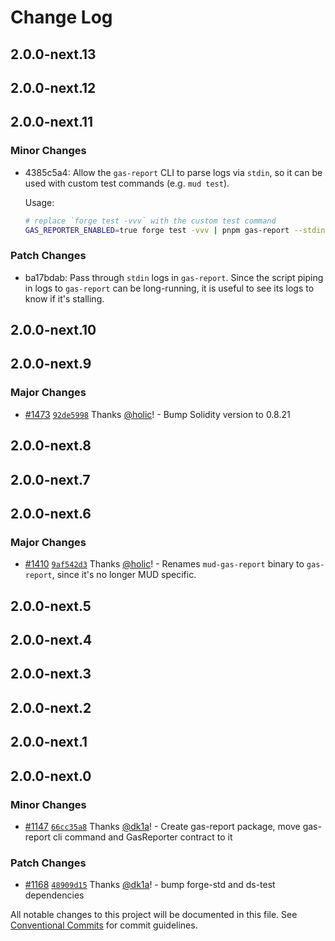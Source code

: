 # Change Log

## 2.0.0-next.13

## 2.0.0-next.12

## 2.0.0-next.11

### Minor Changes

- 4385c5a4: Allow the `gas-report` CLI to parse logs via `stdin`, so it can be used with custom test commands (e.g. `mud test`).

  Usage:

  ```sh
  # replace `forge test -vvv` with the custom test command
  GAS_REPORTER_ENABLED=true forge test -vvv | pnpm gas-report --stdin
  ```

### Patch Changes

- ba17bdab: Pass through `stdin` logs in `gas-report`. Since the script piping in logs to `gas-report` can be long-running, it is useful to see its logs to know if it's stalling.

## 2.0.0-next.10

## 2.0.0-next.9

### Major Changes

- [#1473](https://github.com/latticexyz/mud/pull/1473) [`92de5998`](https://github.com/latticexyz/mud/commit/92de59982fb9fc4e00e50c4a5232ed541f3ce71a) Thanks [@holic](https://github.com/holic)! - Bump Solidity version to 0.8.21

## 2.0.0-next.8

## 2.0.0-next.7

## 2.0.0-next.6

### Major Changes

- [#1410](https://github.com/latticexyz/mud/pull/1410) [`9af542d3`](https://github.com/latticexyz/mud/commit/9af542d3e29e2699144534dec3430e19294077d4) Thanks [@holic](https://github.com/holic)! - Renames `mud-gas-report` binary to `gas-report`, since it's no longer MUD specific.

## 2.0.0-next.5

## 2.0.0-next.4

## 2.0.0-next.3

## 2.0.0-next.2

## 2.0.0-next.1

## 2.0.0-next.0

### Minor Changes

- [#1147](https://github.com/latticexyz/mud/pull/1147) [`66cc35a8`](https://github.com/latticexyz/mud/commit/66cc35a8ccb21c50a1882d6c741dd045acd8bc11) Thanks [@dk1a](https://github.com/dk1a)! - Create gas-report package, move gas-report cli command and GasReporter contract to it

### Patch Changes

- [#1168](https://github.com/latticexyz/mud/pull/1168) [`48909d15`](https://github.com/latticexyz/mud/commit/48909d151b3dfceab128c120bc6bb77de53c456b) Thanks [@dk1a](https://github.com/dk1a)! - bump forge-std and ds-test dependencies

All notable changes to this project will be documented in this file.
See [Conventional Commits](https://conventionalcommits.org) for commit guidelines.
